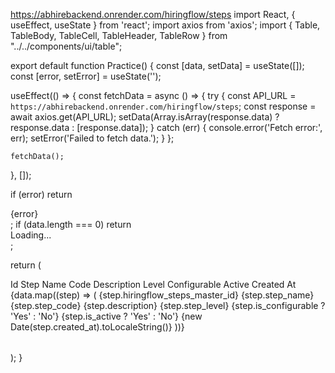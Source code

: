 https://abhirebackend.onrender.com/hiringflow/steps
import React, { useEffect, useState } from 'react';
import axios from 'axios';
import {
  Table,
  TableBody,
  TableCell,
  TableHeader,
  TableRow
} from "../../components/ui/table";

export default function Practice() {
  const [data, setData] = useState([]);
  const [error, setError] = useState('');

  useEffect(() => {
    const fetchData = async () => {
      try {
        const API_URL = `https://abhirebackend.onrender.com/hiringflow/steps`;
        const response = await axios.get(API_URL);
        setData(Array.isArray(response.data) ? response.data : [response.data]);
      } catch (err) {
        console.error('Fetch error:', err);
        setError('Failed to fetch data.');
      }
    };

    fetchData();
  }, []);

  if (error) return <div className='text-red-600'>{error}</div>;
  if (data.length === 0) return <div>Loading...</div>;

  return (
    <div className="overflow-hidden rounded-2xl bg-white dark:bg-white/[0.03] border border-gray-200 dark:border-gray-800 ml-[-6vw] lg:w-[119%]">
      <Table>
        <TableHeader>
          <TableRow>
            <TableCell>Id</TableCell>
            <TableCell>Step Name</TableCell>
            <TableCell>Code</TableCell>
            <TableCell>Description</TableCell>
            <TableCell>Level</TableCell>
            <TableCell>Configurable</TableCell>
            <TableCell>Active</TableCell>
            <TableCell>Created At</TableCell>
          </TableRow>
        </TableHeader>
        <TableBody>
          {data.map((step) => (
            <TableRow key={step.hiringflow_steps_master_id}>
              <TableCell>{step.hiringflow_steps_master_id}</TableCell>
              <TableCell>{step.step_name}</TableCell>
              <TableCell>{step.step_code}</TableCell>
              <TableCell>{step.description}</TableCell>
              <TableCell>{step.step_level}</TableCell>
              <TableCell>{step.is_configurable ? 'Yes' : 'No'}</TableCell>
              <TableCell>{step.is_active ? 'Yes' : 'No'}</TableCell>
              <TableCell>{new Date(step.created_at).toLocaleString()}</TableCell>
            </TableRow>
          ))}
        </TableBody>
      </Table>
    </div>
  );
}
